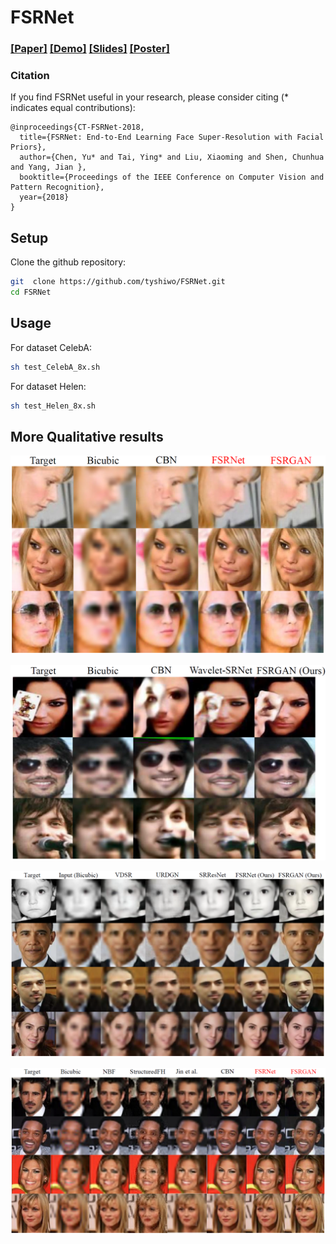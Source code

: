 # FSRNet
### [[Paper]](https://drive.google.com/open?id=10i2NZfUyf2Yold4ABusz3Que-XN_gEEu) [[Demo]](https://tyshiwo.github.io/projects/faceSR.gif) [[Slides]](https://drive.google.com/file/d/1U117O2ZyBDKVpPL06JA3g3uFtL6vDsp0/view) [[Poster]](https://drive.google.com/file/d/1JaSUxohFUz8m9ukAFzCbiT281nSG5lkY/view)

### Citation
If you find FSRNet useful in your research, please consider citing (* indicates equal contributions):

	@inproceedings{CT-FSRNet-2018,
	  title={FSRNet: End-to-End Learning Face Super-Resolution with Facial Priors},
	  author={Chen, Yu* and Tai, Ying* and Liu, Xiaoming and Shen, Chunhua and Yang, Jian },
	  booktitle={Proceedings of the IEEE Conference on Computer Vision and Pattern Recognition},
	  year={2018}
	}
  
## Setup

Clone the github repository:

```bash
git  clone https://github.com/tyshiwo/FSRNet.git
cd FSRNet
```

## Usage

For dataset CelebA:

```bash
sh test_CelebA_8x.sh 
```

For dataset Helen:

```bash
sh test_Helen_8x.sh 
```

## More Qualitative results
![](figures/more_comp_CBN.PNG) 

![](figures/comp_CBN.PNG) 

![](figures/comp_qualitative.PNG) 

![](figures/more_comp_qualitative.PNG) 





